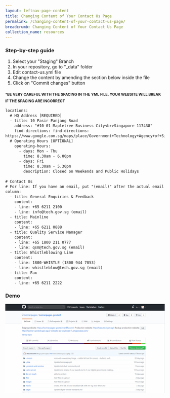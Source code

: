 ```yaml
---
layout: leftnav-page-content
title: Changing Content of Your Contact Us Page
permalink: /changing-content-of-your-contact-us-page/
breadcrumb: Changing Content of Your Contact Us Page
collection_name: resources
---
```


### **Step-by-step guide**
1. Select your "Staging" Branch
2. In your repository, go to "_data" folder
3. Edit contact-us.yml file
4. Change the content by amending the section below inside the file
5. Click on "Commit changes" button

<sub>***BE VERY CAREFUL WITH THE SPACING IN THE YML FILE. YOUR WEBSITE WILL BREAK IF THE SPACING ARE INCORRECT**</sub>

```
locations:
  # HQ Address [REQUIRED]
  - title: 10 Pasir Panjang Road
    address: "#10-01 Mapletree Business City<br>Singapore 117438"
    find-directions: find-directions: https://www.google.com.sg/maps/place/Government+Technology+Agency+of+Singapore/
  # Operating Hours [OPTIONAL]
    operating-hours:
      - days: Mon - Thu
        time: 8.30am - 6.00pm
      - days: Fri
        time: 8.30am - 5.30pm
        description: Closed on Weekends and Public Holidays

# Contact Us
# For line: If you have an email, put "(email)" after the actual email
column:
  - title: General Enquiries & Feedback
    content:
    - line: +65 6211 2100
    - line: info@tech.gov.sg (email)
  - title: Mainline
    content:
    - line: +65 6211 0888
  - title: Quality Service Manager
    content:
    - line: +65 1800 211 0777
    - line: qsm@tech.gov.sg (email)
  - title: Whistleblowing Line
    content:
    - line: 1800-WHISTLE (1800 944 7853)
    - line: whistleblow@tech.gov.sg (email)
  - title: Fax
    content:
    - line: +65 6211 2222

```

### **Demo**
![Changing Content of Your Homepage](/images/resources/changing-content-of-your-contact-us-page.gif)
